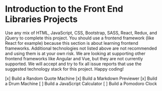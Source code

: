 # Introduction to the Front End Libraries Projects

Use any mix of HTML, JavaScript, CSS, Bootstrap, SASS, React, Redux, and jQuery to complete this project. You should use a frontend framework (like React for example) because this section is about learning frontend frameworks. Additional technologies not listed above are not recommended and using them is at your own risk. We are looking at supporting other frontend frameworks like Angular and Vue, but they are not currently supported. We will accept and try to fix all issue reports that use the suggested technology stack for this project. Happy coding!

[x] Build a Random Quote Machine
[x] Build a Markdown Previewer
[x] Build a Drum Machine
[ ] Build a JavaScript Calculator
[ ] Build a Pomodoro Clock
